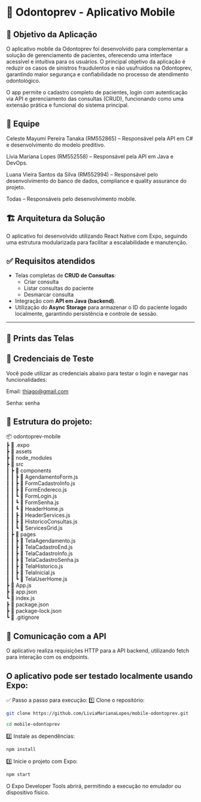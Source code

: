 # 🦷 Odontoprev - Aplicativo Mobile

## 📌 Objetivo da Aplicação

O aplicativo mobile da Odontoprev foi desenvolvido para complementar a solução de gerenciamento de pacientes, oferecendo uma interface acessível e intuitiva para os usuários. O principal objetivo da aplicação é reduzir os casos de sinistros fraudulentos e não usufruídos na Odontoprev, garantindo maior segurança e confiabilidade no processo de atendimento odontológico.

O app permite o cadastro completo de pacientes, login com autenticação via API e gerenciamento das consultas (CRUD), funcionando como uma extensão prática e funcional do sistema principal.

## 👥 Equipe

Celeste Mayumi Pereira Tanaka (RM552865) – Responsável pela API em C# e desenvolvimento do modelo preditivo.

Lívia Mariana Lopes (RM552558) – Responsável pela API em Java e DevOps.

Luana Vieira Santos da Silva (RM552994) – Responsável pelo desenvolvimento do banco de dados, compliance e quality assurance do projeto.

Todas – Responsáveis pelo desenvolvimento mobile.

## 🏗️ Arquitetura da Solução

O aplicativo foi desenvolvido utilizando React Native com Expo, seguindo uma estrutura modularizada para facilitar a escalabilidade e manutenção.


## ✅ Requisitos atendidos

- Telas completas de **CRUD de Consultas**:
  - Criar consulta
  - Listar consultas do paciente
  - Desmarcar consulta
- Integração com **API em Java (backend)**.
- Utilização do **Async Storage** para armazenar o ID do paciente logado localmente, garantindo persistência e controle de sessão.

---

## 📲 Prints das Telas


## 🔑 Credenciais de Teste
Você pode utilizar as credenciais abaixo para testar o login e navegar nas funcionalidades:

Email: thiago@gmail.com

Senha: senha

## 📌 Estrutura do projeto:

📦 odontoprev-mobile <br/>
 ┣ 📂 .expo <br/>
 ┣ 📂 assets <br/>
 ┣ 📂 node_modules <br/>
 ┣ 📂 src <br/>
 ┃ ┣ 📂 components <br/>
 ┃ ┃ ┣ 📄 AgendamentoForm.js <br/>
 ┃ ┃ ┣ 📄 FormCadastroInfo.js <br/>
 ┃ ┃ ┣ 📄 FormEndereco.js <br/>
 ┃ ┃ ┗ 📄 FormLogin.js <br/>
 ┃ ┃ ┗ 📄 FormSenha.js <br/>
 ┃ ┃ ┗ 📄 HeaderHome.js <br/>
 ┃ ┃ ┣ 📄 HeaderServices.js <br/>
 ┃ ┃ ┣ 📄 HistoricoConsultas.js <br/>
 ┃ ┃ ┗ 📄 ServicesGrid.js <br/>
 ┃ ┣ 📂 pages <br/>
 ┃ ┃ ┣ 📄 TelaAgendamento.js  <br/>
 ┃ ┃ ┣ 📄 TelaCadastroEnd.js  <br/>
 ┃ ┃ ┣ 📄 TelaCadastroInfo.js <br/>
 ┃ ┃ ┣ 📄 TelaCadastroSenha.js <br/>
 ┃ ┃ ┣ 📄 TelaHistorico.js  <br/>
 ┃ ┃ ┣ 📄 TelaInicial.js <br/>
 ┃ ┃ ┗ 📄 TelaUserHome.js <br/>
 ┣ 📄 App.js <br/>
 ┣ 📄 app.json <br/>
 ┗ 📄 index.js <br/>
 ┣ 📄 package.json <br/>
 ┣ 📄 package-lock.json <br/>
 ┗ 📄 .gitignore <br/>

## 🔗 Comunicação com a API

O aplicativo realiza requisições HTTP para a API backend, utilizando fetch para interação com os endpoints.



## O aplicativo pode ser testado localmente usando Expo:

✅ Passo a passo para execução:
1️⃣ Clone o repositório:
```sh
git clone https://github.com/LiviaMarianaLopes/mobile-odontoprev.git

cd mobile-odontoprev

```
2️⃣ Instale as dependências:
```sh
npm install
```


3️⃣ Inicie o projeto com Expo:
```sh
npm start
```

O Expo Developer Tools abrirá, permitindo a execução no emulador ou dispositivo físico.
